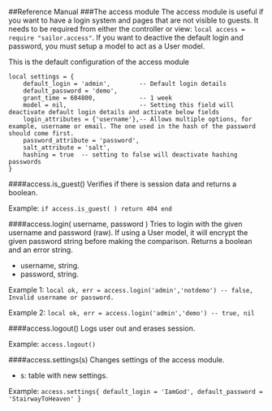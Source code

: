 ##Reference Manual
###The access module
The access module is useful if you want to have a login system and pages that are not visible to guests. It needs to be required from either the controller or view: `local access = require "sailor.access"`. If you want to deactive the default login and password, you must setup a model to act as a User model. 

This is the default configuration of the access module

    local settings = {
    	default_login = 'admin',	    -- Default login details
      	default_password = 'demo',
      	grant_time = 604800, 			-- 1 week
      	model = nil,					-- Setting this field will deactivate default login details and activate below fields
      	login_attributes = {'username'},-- Allows multiple options, for example, username or email. The one used in the hash of the password should come first.
      	password_attribute = 'password',
      	salt_attribute = 'salt',
      	hashing = true 	-- setting to false will deactivate hashing passwords
    }



####access.is_guest()
Verifies if there is session data and returns a boolean.

Example: ` if access.is_guest( ) return 404 end `


####access.login( username, password )
Tries to login with the given username and password (raw). If using a User model, it will encrypt the given password string before making the comparison. Returns a boolean and an error string. 

  * username, string.
  * password, string.

Example 1: `local ok, err = access.login('admin','notdemo') -- false, Invalid username or password.`

Example 2: `local ok, err = access.login('admin','demo') -- true, nil`

####access.logout()
Logs user out and erases session.

Example: `access.logout()`

####access.settings(s)
Changes settings of the access module.

  * s: table with new settings.

Example: ` access.settings{ default_login = 'IamGod', default_password = 'StairwayToHeaven' } `

